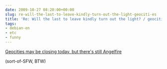 ```yaml
---  
date: 2009-10-27 08:20:00+00:00  
slug: re-will-the-last-to-leave-kindly-turn-out-the-light-geociti-es  
title: 'Re: Will the last to leave kindly turn out the light? / geociti.es'  
tags:  
- debian-en  
- etc  
- funny  
---  
```

  
[Geocities may be closing today, but there's still Angelfire](http://www.angelfire.com/scifi/realvampireking/index36.html)  
  
(sort-of-SFW, BTW)  
